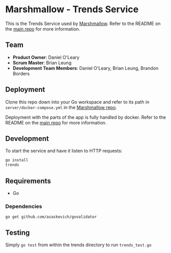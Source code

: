 # Marshmallow - Trends Service

This is the Trends Service used by [Marshmallow](https://github.com/Cantilevered-Marshmallow/marshmallow).
Refer to the README on the [main repo](https://github.com/Cantilevered-Marshmallow/marshmallow) for more information.

## Team

  - __Product Owner__: Daniel O'Leary
  - __Scrum Master__: Brian Leung
  - __Development Team Members__: Daniel O'Leary, Brian Leung, Brandon Borders

## Deployment

Clone this repo down into your Go workspace and refer to its path in `server/docker-compose.yml` in the [Marshmallow repo](https://github.com/Cantilevered-Marshmallow/marshmallow).

Deployment with the parts of the app is fully handled by docker. Refer to the README on the [main repo](https://github.com/Cantilevered-Marshmallow/marshmallow) for more information.

## Development

To start the service and have it listen to HTTP requests:

```sh
go install
trends
```

## Requirements

- Go

### Dependencies

`go get github.com/asaskevich/govalidator`

## Testing

Simply `go test` from within the trends directory to run `trends_test.go`
